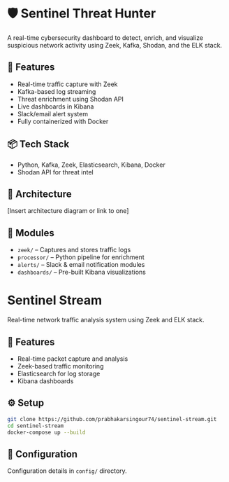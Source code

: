 # 🛡️ Sentinel Threat Hunter

A real-time cybersecurity dashboard to detect, enrich, and visualize suspicious network activity using Zeek, Kafka, Shodan, and the ELK stack.

## 🚀 Features
- Real-time traffic capture with Zeek
- Kafka-based log streaming
- Threat enrichment using Shodan API
- Live dashboards in Kibana
- Slack/email alert system
- Fully containerized with Docker

## 📦 Tech Stack
- Python, Kafka, Zeek, Elasticsearch, Kibana, Docker
- Shodan API for threat intel

## 🔧 Architecture
[Insert architecture diagram or link to one]

## 🧱 Modules
- `zeek/` – Captures and stores traffic logs
- `processor/` – Python pipeline for enrichment
- `alerts/` – Slack & email notification modules
- `dashboards/` – Pre-built Kibana visualizations

# Sentinel Stream

Real-time network traffic analysis system using Zeek and ELK stack.

## 🚀 Features
- Real-time packet capture and analysis
- Zeek-based traffic monitoring
- Elasticsearch for log storage
- Kibana dashboards

## ⚙️ Setup
```bash
git clone https://github.com/prabhakarsingour74/sentinel-stream.git
cd sentinel-stream
docker-compose up --build
```

## 🔧 Configuration
Configuration details in `config/` directory.